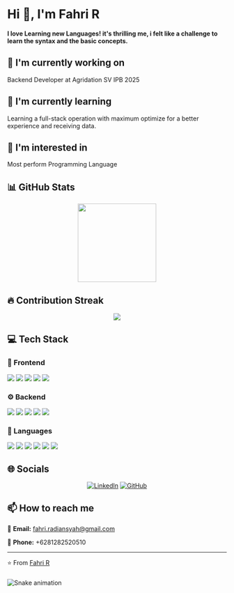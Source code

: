 # Hi 👋, I'm Fahri R

**I love Learning new Languages! it's thrilling me, i felt like a challenge to learn the syntax and the basic concepts.**

## 🔭 I'm currently working on

Backend Developer at Agridation SV IPB 2025

## 🌱 I'm currently learning

Learning a full-stack operation with maximum optimize for a better experience and receiving data.

## 👀 I'm interested in

Most perform Programming Language

## 📊 GitHub Stats

<!-- ⚠️ Important: Replace 'takumifahri' with your actual GitHub username in the URL below -->
<div align="center">
  <img height="180em" src="https://github-readme-stats.vercel.app/api?username=takumifahri&show_icons=true&theme=default&include_all_commits=true&count_private=true"/>
</div>

## 🔥 Contribution Streak

<!-- ⚠️ Important: Replace 'takumifahri' with your actual GitHub username in the URL below -->
<div align="center">
  <img src="https://github-readme-streak-stats.herokuapp.com/?user=takumifahri&theme=default&hide_border=false" />
</div>

## 💻 Tech Stack

### 🎨 Frontend

<img src="https://img.shields.io/badge/React-ff69b4?style=for-the-badge&logo=react&logoColor=white" /> <img src="https://img.shields.io/badge/Tailwind-ff69b4?style=for-the-badge&logo=tailwind&logoColor=white" /> <img src="https://img.shields.io/badge/HTML5-ff69b4?style=for-the-badge&logo=html5&logoColor=white" /> <img src="https://img.shields.io/badge/CSS3-ff69b4?style=for-the-badge&logo=css3&logoColor=white" /> <img src="https://img.shields.io/badge/Material UI-ff69b4?style=for-the-badge&logo=material ui&logoColor=white" /> 

### ⚙️ Backend

<img src="https://img.shields.io/badge/Express-4169e1?style=for-the-badge&logo=express&logoColor=white" /> <img src="https://img.shields.io/badge/Django-4169e1?style=for-the-badge&logo=django&logoColor=white" /> <img src="https://img.shields.io/badge/Laravel-4169e1?style=for-the-badge&logo=laravel&logoColor=white" /> <img src="https://img.shields.io/badge/PostgreSQL-4169e1?style=for-the-badge&logo=postgresql&logoColor=white" /> <img src="https://img.shields.io/badge/MySQL-4169e1?style=for-the-badge&logo=mysql&logoColor=white" /> 

### 💬 Languages

<img src="https://img.shields.io/badge/Go-FFA500?style=for-the-badge&logo=go&logoColor=white" /> <img src="https://img.shields.io/badge/TypeScript-FFA500?style=for-the-badge&logo=typescript&logoColor=white" /> <img src="https://img.shields.io/badge/Python-FFA500?style=for-the-badge&logo=python&logoColor=white" /> <img src="https://img.shields.io/badge/JavaScript-FFA500?style=for-the-badge&logo=javascript&logoColor=white" /> <img src="https://img.shields.io/badge/PHP-FFA500?style=for-the-badge&logo=php&logoColor=white" /> <img src="https://img.shields.io/badge/Java-FFA500?style=for-the-badge&logo=java&logoColor=white" /> 

## 🌐 Socials

<div align="center">

[![LinkedIn](https://img.shields.io/badge/LinkedIn-%230077B5.svg?logo=linkedin&logoColor=white)](www.linkedin.com/in/fahri-radiansyah-82b135295) [![GitHub](https://img.shields.io/badge/GitHub-%23121011.svg?logo=github&logoColor=white)](https://github.com/takumifahri) 

</div>

## 📫 How to reach me

<div align="left">

📧 **Email:** [fahri.radiansyah@gmail.com](mailto:fahri.radiansyah@gmail.com)

📱 **Phone:** +6281282520510

</div>

---
⭐️ From [Fahri R](https://github.com/takumifahri)
###

<img src="https://raw.githubusercontent.com/takumifahri/takumifahri/output/snake.svg" alt="Snake animation" />

###
